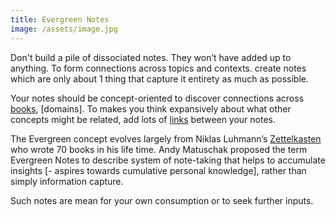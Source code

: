 ```yaml
---
title: Evergreen Notes
image: /assets/image.jpg
---
```


Don't build a pile of dissociated notes. They won’t have added up to anything. To form connections across topics and contexts. 
create notes which are only about 1 thing that capture it entirety as much as possible.

Your notes should be concept-oriented to discover connections across [books](/books), [domains]. To makes you think expansively about what other concepts might be related, add lots of [links](/linksyntax) between your notes. 

The Evergreen concept evolves largely from Niklas Luhmann’s [Zettelkasten](https://en.wikipedia.org/wiki/Zettelkasten) who wrote 70 books in his life time. Andy Matuschak proposed the term Evergreen Notes to describe system of note-taking that helps to accumulate insights [- aspires towards cumulative personal knowledge], rather than simply information capture.

Such notes are mean for your own consumption or to seek further inputs. 